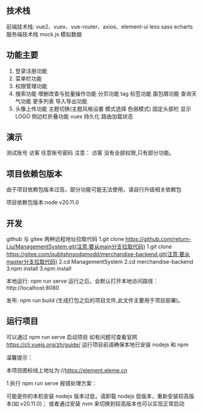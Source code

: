 ## 技术栈

前端技术栈: vue2、vuex、vue-router、axios、element-ui less sass echarts
服务端技术栈 mock.js 模拟数据

## 功能主要

1. 登录注册功能
2. 菜单栏功能
3. 权限管理功能
4. 搜索功能 增删改查与批量操作功能 分页功能 tag 标签功能 面包屑功能 查询天气功能 更多列表 导入导出功能
5. 头像上传功能 主题切换(主题风格设置 模式选择 色弱模式) 固定头部栏 显示 LOGO 侧边栏折叠功能 vuex 持久化 路由加载状态

## 演示

测试账号
访客 任意账号密码
注意：
访客 没有全部权限,只有部分功能。

## 项目依赖包版本

由于项目依赖包版本过高，部分功能可能无法使用，请自行升级相关依赖包

项目依赖包版本:node v20.11.0

## 开发

github 与 gitee 两种远程地址拉取代码
1.git clone https://github.com/return-Liu/ManagementSystem.git(注意:要从main分支拉取代码)
1.git clone https://gitee.com/publishnsodqmodd/merchandise-backend.git(注意:要从master分支拉取代码)
2.cd ManagementSystem
2.cd merchandise-backend
3.npm install
3.npm install

本地运行:
npm run serve 运行之后，会默认打开本地访问路径：http://localhost:8080

发布:
npm run build (生成打包之后的项目文件,此文件主要用于项目部署)。

## 运行项目

可以通过 npm run serve 启动项目
如有问题可查看官网 https://cli.vuejs.org/zh/guide/
运行项目前请确保本地已安装 nodejs 和 npm

温馨提示：

本项目图标线上地址为://https://element.eleme.cn

1.执行 npm run serve 报错处理方案：

可能是你的本机安装 nodejs 版本过低，请卸载 nodejs 低版本，重新安装较高版本(如 v20.11.0)； 或者通过安装 nvm 来切换到较高版本也可以实现正常启动
